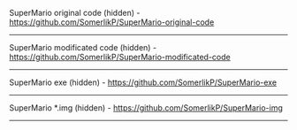 SuperMario original code (hidden) - https://github.com/SomerlikP/SuperMario-original-code
***

SuperMario modificated code (hidden) - https://github.com/SomerlikP/SuperMario-modificated-code
***

SuperMario exe (hidden) - https://github.com/SomerlikP/SuperMario-exe
***

SuperMario *.img (hidden) - https://github.com/SomerlikP/SuperMario-img
***
